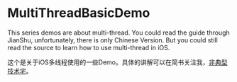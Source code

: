 # MultiThreadBasicDemo

This series demos are about multi-thread. You could read the guide through JianShu, unfortunately, there is only Chinese Version. But you could still read the source to learn how to use multi-thread in iOS.

这个是关于iOS多线程使用的一些Demo。具体的讲解可以在简书关注我，[非典型技术宅](http://www.jianshu.com/u/5a2b13c9b33a)。

